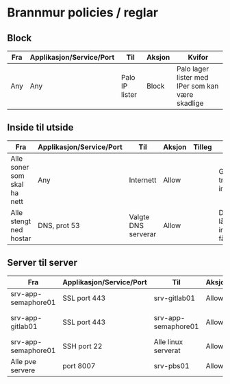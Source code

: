 # Brannmur policies / reglar

## Block
| Fra | Applikasjon/Service/Port | Til | Aksjon | Kvifor |
|-----|---|---|---|---|
| Any | Any | Palo IP lister | Block | Palo lager lister med IPer som kan være skadlige |

## Inside til utside
| Fra | Applikasjon/Service/Port | Til | Aksjon | Tilleg | Kvifor |
|-----|---|---|---|---|---|
| Alle soner som skal ha nett | Any | Internett | Allow |  | Gi dei som treng internetttilgong | sudp
| Alle stengt ned hostar | DNS, prot 53 | Valgte DNS serverar | Allow || Dei som har låst ned internatt trafikk får DNS | 

## Server til server
| Fra | Applikasjon/Service/Port | Til | Aksjon | Kvifor |
|-----|---|---|---|---|
| srv-app-semaphore01 | SSL port 443 | srv-gitlab01 | Allow | Lar semphore hente data frå gitlab  | 
| srv-app-gitlab01 | SSL port 443 | srv-app-semaphore01 | Allow | Lar gitlab starte automatisjonsjobbar i semphore | 
| srv-app-semaphore01 | SSH port 22 | Alle linux serverat | Allow | For å kjøre tasks på servere | 
| Alle pve servere | port 8007 | srv-pbs01 | Allow | For å lagre vm backup data |